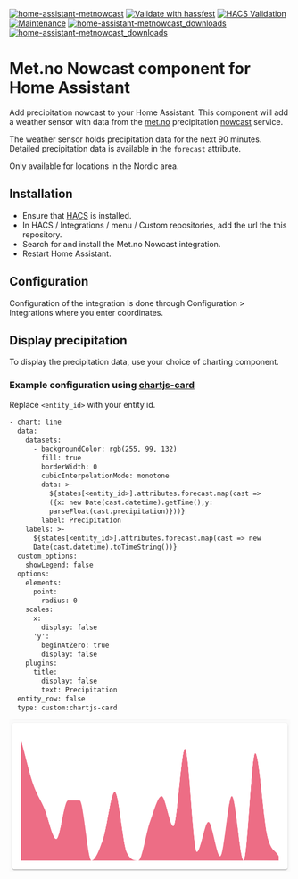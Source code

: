 [![home-assistant-metnowcast](https://img.shields.io/github/release/toringer/home-assistant-metnowcast.svg?1)](https://github.com/toringer/home-assistant-metnowcast)
[![Validate with hassfest](https://github.com/toringer/home-assistant-metnowcast/workflows/Validate%20with%20hassfest/badge.svg)](https://github.com/toringer/home-assistant-metnowcast/actions/workflows/hassfest.yaml)
[![HACS Validation](https://github.com/toringer/home-assistant-metnowcast/actions/workflows/validate_hacs.yaml/badge.svg)](https://github.com/toringer/home-assistant-metnowcast/actions/workflows/validate_hacs.yaml)
[![Maintenance](https://img.shields.io/maintenance/yes/2022.svg)](https://github.com/toringer/home-assistant-metnowcast)
[![home-assistant-metnowcast_downloads](https://img.shields.io/github/downloads/toringer/home-assistant-metnowcast/total)](https://github.com/toringer/home-assistant-metnowcast)
[![home-assistant-metnowcast_downloads](https://img.shields.io/github/downloads/toringer/home-assistant-metnowcast/latest/total)](https://github.com/toringer/home-assistant-metnowcast)

# Met.no Nowcast component for Home Assistant

Add precipitation nowcast to your Home Assistant. This component will add a weather sensor with data from the [met.no](https://www.met.no/) precipitation [nowcast](https://api.met.no/weatherapi/nowcast/2.0/documentation) service.

The weather sensor holds precipitation data for the next 90 minutes. Detailed precipitation data is available in the `forecast` attribute.

Only available for locations in the Nordic area.

## Installation

- Ensure that [HACS](https://hacs.xyz/) is installed.
- In HACS / Integrations / menu / Custom repositories, add the url the this repository.
- Search for and install the Met.no Nowcast integration.
- Restart Home Assistant.

## Configuration

Configuration of the integration is done through Configuration > Integrations where you enter coordinates.

## Display precipitation

To display the precipitation data, use your choice of charting component.

### Example configuration using [chartjs-card](https://github.com/ricreis394/chartjs-card)

Replace `<entity_id>` with your entity id.

```
- chart: line
  data:
    datasets:
      - backgroundColor: rgb(255, 99, 132)
        fill: true
        borderWidth: 0
        cubicInterpolationMode: monotone
        data: >-
          ${states[<entity_id>].attributes.forecast.map(cast =>
          ({x: new Date(cast.datetime).getTime(),y:
          parseFloat(cast.precipitation)}))}
        label: Precipitation
    labels: >-
      ${states[<entity_id>].attributes.forecast.map(cast => new
      Date(cast.datetime).toTimeString())}
  custom_options:
    showLegend: false
  options:
    elements:
      point:
        radius: 0
    scales:
      x:
        display: false
      'y':
        beginAtZero: true
        display: false
    plugins:
      title:
        display: false
        text: Precipitation
  entity_row: false
  type: custom:chartjs-card
```

![Precipitation chart](precipitation_chart.png)
